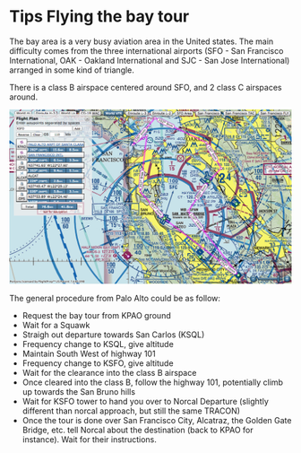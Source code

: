 # Tips Flying the bay tour

The bay area is a very busy aviation area in the United states. The main difficulty comes from the three international airports (SFO - San Francisco International, OAK - Oakland International and SJC - San Jose International) arranged in some kind of triangle.

There is a class B airspace centered around SFO, and 2 class C airspaces around.

![Bay Tour](imgs/bay_tour.png)

The general procedure from Palo Alto could be as follow:

  - Request the bay tour from KPAO ground
  - Wait for a Squawk
  - Straigh out departure towards San Carlos (KSQL)
  - Frequency change to KSQL, give altitude
  - Maintain South West of highway 101
  - Frequency change to KSFO, give altitude
  - Wait for the clearance into the class B airspace
  - Once cleared into the class B, follow the highway 101, potentially climb up towards the San Bruno hills
  - Wait for KSFO tower to hand you over to Norcal Departure (slightly different than norcal approach, but still the same TRACON)
  - Once the tour is done over San Francisco City, Alcatraz, the Golden Gate Bridge, etc. tell Norcal about the destination (back to KPAO for instance). Wait for their instructions.
